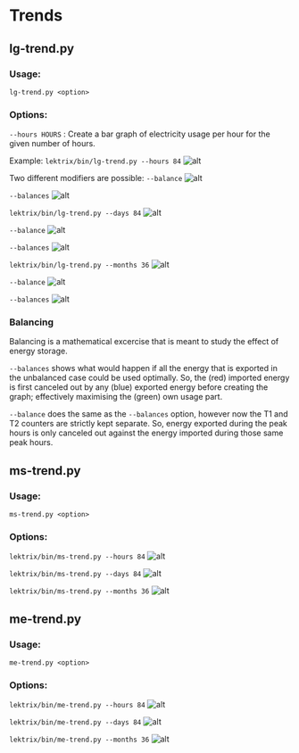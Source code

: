 # Trends

## lg-trend.py


### Usage:
`lg-trend.py <option>`


### Options:
`--hours HOURS` : Create a bar graph of electricity usage per hour for the given number of hours.

Example:
`lektrix/bin/lg-trend.py --hours 84`
![alt](lex_pasthours_mains.lg.png)

Two different modifiers are possible:
`--balance`
![alt](lex_pasthours_mains_balance.png)

`--balances`
![alt](lex_pasthours_mains_balances.png)


`lektrix/bin/lg-trend.py --days 84`
![alt](lex_pastdays_mains.lg.png)

`--balance`
![alt](lex_pastdays_mains_balance.png)

`--balances`
![alt](lex_pastdays_mains_balances.png)

`lektrix/bin/lg-trend.py --months 36`
![alt](lex_pastmonths_mains.lg.png)

`--balance`
![alt](lex_pastmonths_mains_balance.png)

`--balances`
![alt](lex_pastmonths_mains_balances.png)

### Balancing
Balancing is a mathematical excercise that is meant
to study the effect of energy storage.

`--balances` shows what would happen if all the
energy that is exported in the unbalanced case could
be used optimally. So, the (red) imported energy is first
canceled out by any (blue) exported energy before
creating the graph; effectively maximising the (green)
own usage part.

`--balance` does the same as the `--balances` option,
however now the T1 and T2 counters are strictly kept
separate.
So, energy exported during the peak hours is only
canceled out against the energy imported during those
same peak hours.

## ms-trend.py

### Usage:
`ms-trend.py <option>`

### Options:
`lektrix/bin/ms-trend.py --hours 84`
![alt](lex_pasthours_mains.ms.png)

`lektrix/bin/ms-trend.py --days 84`
![alt](lex_pastdays_mains.ms.png)

`lektrix/bin/ms-trend.py --months 36`
![alt](lex_pastmonths_mains.ms.png)

## me-trend.py

### Usage:
`me-trend.py <option>`

### Options:
`lektrix/bin/me-trend.py --hours 84`
![alt](lex_pasthours_mains.ms.png)

`lektrix/bin/me-trend.py --days 84`
![alt](lex_pastdays_mains.ms.png)

`lektrix/bin/me-trend.py --months 36`
![alt](lex_pastmonths_mains.ms.png)
